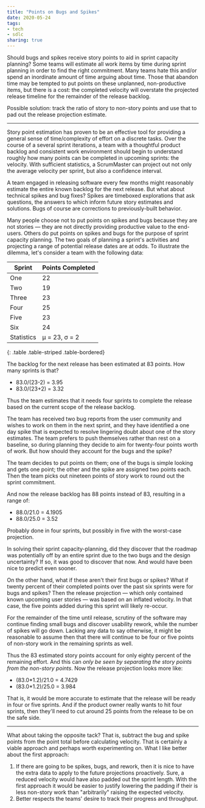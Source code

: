 ```yaml
---
title: "Points on Bugs and Spikes"
date: 2020-05-24
tags:
- tech
- sdlc
sharing: true
---
```


Should bugs and spikes receive story points to aid in sprint capacity planning?
Some teams will estimate all work items by time during sprint planning in order
to find the right commitment. Many teams hate this and/or spend an inordinate
amount of time arguing about time. Those that abandon time may be tempted to put
points on these unplanned, non-productive items, but there is a cost: the
completed velocity will overstate the projected release timeline for the
remainder of the release backlog.

Possible solution: track the ratio of story to non-story points and use that to
pad out the release projection estimate.

----

Story point estimation has proven to be an effective tool for providing a
general sense of time/complexity of effort on a discrete tasks. Over the course
of a several sprint iterations, a team with a thoughtful product backlog and
consistent work environment should begin to understand roughly how
many points can be completed in upcoming sprints: the velocity. With sufficient
statistics, a ScrumMaster can project out not only the average velocity per
sprint, but also a confidence interval.

A team engaged in releasing software every few months might reasonably estimate
the entire known backlog for the next release. But what about technical spikes
and bug fixes? Spikes are timeboxed explorations that ask questions, the answers
to which inform future story estimates and solutions. Bugs of course are
corrections to previously-built behavior.

Many people choose not to put points on spikes and bugs because they are not
stories &mdash; they are not directly providing productive value to the end-users.
Others do put points on spikes and bugs for the purpose of sprint capacity
planning.  The two goals of planning a sprint's activities and projecting a
range of potential release dates are at odds. To illustrate the dilemma, let's
consider a team with the following data:

| Sprint | Points Completed |
|--|--|
| One | 22 |
| Two | 19 |
| Three | 23 |
| Four | 25 |
| Five | 23 |
| Six | 24 |
| Statistics| &mu; = 23, &sigma; = 2 |
{: .table .table-striped .table-bordered}

The backlog for the next release has been estimated at 83 points. How many
sprints is that?

* 83.0/(23-2) = 3.95
* 83.0/(23+2) = 3.32

Thus the team estimates that it needs four sprints to complete the release based
on the current scope of the release backlog.

The team has received two bug reports from the user community and wishes to work
on them in the next sprint, and they have identified a one day spike that is
expected to resolve lingering doubt about one of the story estimates. The team
prefers to push themselves rather than rest on a baseline, so during planning
they decide to aim for twenty-four points worth of work. But how should they
account for the bugs and the spike?

The team decides to put points on them; one of the bugs is simple looking and
gets one point; the other and the spike are assigned two points each. Then the
team picks out nineteen points of story work to round out the sprint commitment.

And now the release backlog has 88 points instead of 83, resulting in a range of:

* 88.0/21.0 = 4.1905
* 88.0/25.0 = 3.52

Probably done in four sprints, but possibly in five with the worst-case projection.

In solving their sprint capacity-planning, did they discover that the roadmap
was potentially off by an entire sprint due to the two bugs and the design
uncertainty? If so, it was good to discover that now. And would have been nice
to predict even sooner.

On the other hand, what if these aren't their first bugs or spikes? What if
twenty percent of their completed points over the past six sprints were for bugs
and spikes? Then the release projection &mdash; which only contained known
upcoming user stories &mdash; was based on an inflated velocity. In that case,
the five points added during this sprint will likely re-occur.

For the remainder of the time until release, scrutiny of the software may
continue finding small bugs and discover usability rework, while the number of
spikes will go down. Lacking any data to say otherwise, it might be reasonable
to assume then that there will continue to be four or five points of non-story
work in the remaining sprints as well.

Thus the 83 estimated story points account for only eighty percent of the
remaining effort. And this can _only be seen by separating the story points from
the non-story points_. Now the release projection looks more like:

* (83.0*1.2)/21.0 = 4.7429
* (83.0*1.2)/25.0 = 3.984

That is, it would be more accurate to estimate that the release will be ready in
four or five sprints. And if the product owner really wants to hit four sprints,
then they'll need to cut around 25 points from the release to be on the safe
side.

----

What about taking the opposite tack? That is, subtract the bug and spike points
from the point total before calculating velocity. That is certainly a viable
approach and perhaps worth experimenting on.  What I like better about the first
approach:

1. If there are going to be spikes, bugs, and rework, then it is nice to have
   the extra data to apply to the future projections proactively. Sure, a
   reduced velocity would have also padded out the sprint length. With the first
   approach it would be easier to justify lowering the padding if their is less
   non-story work than "arbitrarily" raising the expected velocity.
1. Better respects the teams' desire to track their progress and throughput.
